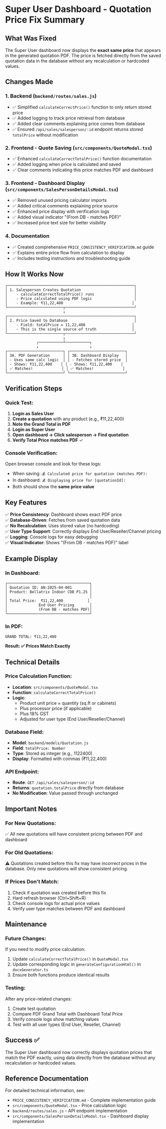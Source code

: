 # Super User Dashboard - Quotation Price Fix Summary

## What Was Fixed

The Super User dashboard now displays the **exact same price** that appears in the generated quotation PDF. The price is fetched directly from the saved quotation data in the database without any recalculation or hardcoded values.

## Changes Made

### 1. Backend (`backend/routes/sales.js`)
- ✅ Simplified `calculateCorrectPrice()` function to only return stored price
- ✅ Added logging to track price retrieval from database
- ✅ Added clear comments explaining price comes from database
- ✅ Ensured `/api/sales/salesperson/:id` endpoint returns stored `totalPrice` without modification

### 2. Frontend - Quote Saving (`src/components/QuoteModal.tsx`)
- ✅ Enhanced `calculateCorrectTotalPrice()` function documentation
- ✅ Added logging when price is calculated and saved
- ✅ Clear comments indicating this price matches PDF and dashboard

### 3. Frontend - Dashboard Display (`src/components/SalesPersonDetailsModal.tsx`)
- ✅ Removed unused pricing calculator imports
- ✅ Added critical comments explaining price source
- ✅ Enhanced price display with verification logs
- ✅ Added visual indicator "(From DB - matches PDF)"
- ✅ Increased price text size for better visibility

### 4. Documentation
- ✅ Created comprehensive `PRICE_CONSISTENCY_VERIFICATION.md` guide
- ✅ Explains entire price flow from calculation to display
- ✅ Includes testing instructions and troubleshooting guide

## How It Works Now

```
┌─────────────────────────────────────────────────────────┐
│ 1. Salesperson Creates Quotation                        │
│    - calculateCorrectTotalPrice() runs                  │
│    - Price calculated using PDF logic                   │
│    - Example: ₹11,22,400                               │
└─────────────────────────┬───────────────────────────────┘
                          ↓
┌─────────────────────────────────────────────────────────┐
│ 2. Price Saved to Database                              │
│    - Field: totalPrice = 11,22,400                     │
│    - This is the single source of truth                │
└─────────────────────────┬───────────────────────────────┘
                          ↓
              ┌───────────┴───────────┐
              ↓                       ↓
┌─────────────────────────┐ ┌─────────────────────────┐
│ 3A. PDF Generation      │ │ 3B. Dashboard Display   │
│ - Uses same calc logic  │ │ - Fetches stored price  │
│ - Shows: ₹11,22,400    │ │ - Shows: ₹11,22,400    │
│ ✅ Matches!             │ │ ✅ Matches!             │
└─────────────────────────┘ └─────────────────────────┘
```

## Verification Steps

### Quick Test:
1. **Login as Sales User**
2. **Create a quotation** with any product (e.g., ₹11,22,400)
3. **Note the Grand Total in PDF**
4. **Login as Super User**
5. **Open dashboard → Click salesperson → Find quotation**
6. **Verify Total Price matches PDF** ✓

### Console Verification:
Open browser console and look for these logs:
- When saving: `💰 Calculated price for quotation (matches PDF):`
- In dashboard: `💰 Displaying price for [quotationId]:`
- Both should show the **same price value**

## Key Features

✅ **Price Consistency**: Dashboard shows exact PDF price  
✅ **Database-Driven**: Fetches from saved quotation data  
✅ **No Recalculation**: Uses stored value (no hardcoding)  
✅ **User Type Support**: Correctly displays End User/Reseller/Channel pricing  
✅ **Logging**: Console logs for easy debugging  
✅ **Visual Indicator**: Shows "(From DB - matches PDF)" label  

## Example Display

### In Dashboard:
```
┌─────────────────────────────────────┐
│ Quotation ID: AN-2025-04-001        │
│ Product: Bellatrix Indoor COB P1.25 │
│                                     │
│ Total Price:  ₹11,22,400           │
│              End User Pricing       │
│              (From DB - matches PDF)│
└─────────────────────────────────────┘
```

### In PDF:
```
GRAND TOTAL: ₹11,22,400
```

**Result: ✅ Prices Match Exactly**

## Technical Details

### Price Calculation Function:
- **Location**: `src/components/QuoteModal.tsx`
- **Function**: `calculateCorrectTotalPrice()`
- **Logic**: 
  - Product unit price × quantity (sq.ft or cabinets)
  - Plus processor price (if applicable)
  - Plus 18% GST
  - Adjusted for user type (End User/Reseller/Channel)

### Database Field:
- **Model**: `backend/models/Quotation.js`
- **Field**: `totalPrice: Number`
- **Type**: Stored as integer (e.g., 1122400)
- **Display**: Formatted with commas (₹11,22,400)

### API Endpoint:
- **Route**: `GET /api/sales/salesperson/:id`
- **Returns**: `quotation.totalPrice` directly from database
- **No Modification**: Value passed through unchanged

## Important Notes

### For New Quotations:
✅ All new quotations will have consistent pricing between PDF and dashboard

### For Old Quotations:
⚠️ Quotations created before this fix may have incorrect prices in the database. Only new quotations will show consistent pricing.

### If Prices Don't Match:
1. Check if quotation was created before this fix
2. Hard refresh browser (Ctrl+Shift+R)
3. Check console logs for actual price values
4. Verify user type matches between PDF and dashboard

## Maintenance

### Future Changes:
If you need to modify price calculation:
1. Update `calculateCorrectTotalPrice()` in `QuoteModal.tsx`
2. Update corresponding logic in `generateConfigurationHtml()` in `docxGenerator.ts`
3. Ensure both functions produce identical results

### Testing:
After any price-related changes:
1. Create test quotation
2. Compare PDF Grand Total with Dashboard Total Price
3. Verify console logs show matching values
4. Test with all user types (End User, Reseller, Channel)

## Success ✅

The Super User dashboard now correctly displays quotation prices that match the PDF exactly, using data directly from the database without any recalculation or hardcoded values.

## Reference Documentation

For detailed technical information, see:
- `PRICE_CONSISTENCY_VERIFICATION.md` - Complete implementation guide
- `src/components/QuoteModal.tsx` - Price calculation logic
- `backend/routes/sales.js` - API endpoint implementation
- `src/components/SalesPersonDetailsModal.tsx` - Dashboard display implementation

